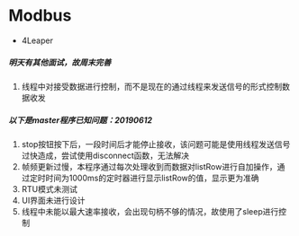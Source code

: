 # Modbus
- 4Leaper

##### 明天有其他面试，故周末完善
1. 线程中对接受数据进行控制，而不是现在的通过线程来发送信号的形式控制数据收发

##### 以下是master程序已知问题：20190612
1. stop按钮按下后，一段时间后才能停止接收，该问题可能是使用线程发送信号过快造成，尝试使用disconnect函数，无法解决
2. 帧频更新过慢，本程序通过每次处理收到而数据对listRow进行自加操作，通过定时时间为1000ms的定时器进行显示listRow的值，显示更为准确
3. RTU模式未测试
4. UI界面未进行设计
5. 线程中未能以最大速率接收，会出现句柄不够的情况，故使用了sleep进行控制
